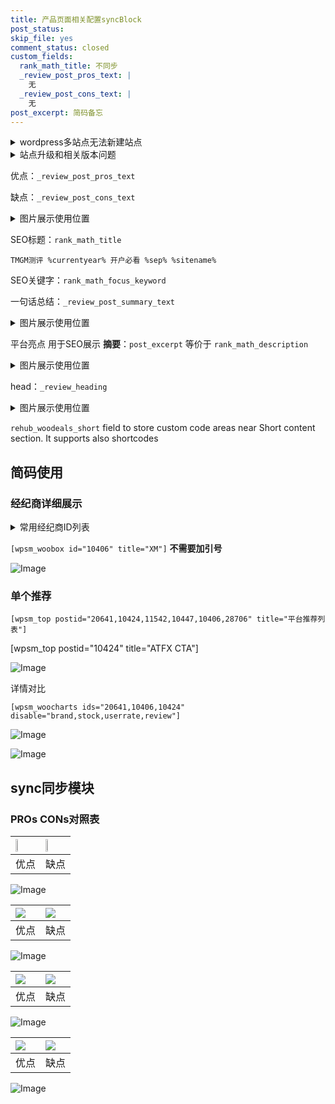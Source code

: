 ```yaml
---
title: 产品页面相关配置syncBlock
post_status: 
skip_file: yes
comment_status: closed
custom_fields:
  rank_math_title: 不同步
  _review_post_pros_text: |
    无
  _review_post_cons_text: |
    无
post_excerpt: 简码备忘
---
```

<details><summary>wordpress多站点无法新建站点</summary>

<li>和报错需要清理cookies一样的原因</li>
<li>wp-config.php里面<code>define( 'SUBDOMAIN_INSTALL', false );//子域名安装</code></li>
<li>新建子站点是用<code>define( 'SUBDOMAIN_INSTALL', true);//子域名安装</code> 完成以后，改成<code>false</code></li>
</details>

<details><summary>站点升级和相关版本问题</summary>

<p>wordpress：5.9.9
woocommerce：7.5.1
出现问题的地方：主题选项里面>><strong>Product layout >>compact style</strong></p>
<p>如何出现没有用过的字段 导致无法保存。先导出配置 然后进行修改，后面再次恢复即可。</p>
<p>出现部分字段无法显示时，需要返回默认布局后，对产品进行保存就好了。</p>
<p></p>
</details>

优点：`_review_post_pros_text`

缺点：`_review_post_cons_text`

<details><summary>图片展示使用位置</summary>

<img src="https://prod-files-secure.s3.us-west-2.amazonaws.com/39ed1227-6d7d-4570-be36-9ccd4a2c4241/f51d3d83-55d4-4bdf-9604-f37ec77ab556/Untitled.png?X-Amz-Algorithm=AWS4-HMAC-SHA256&X-Amz-Content-Sha256=UNSIGNED-PAYLOAD&X-Amz-Credential=ASIAZI2LB4667IDQJX5K%2F20250512%2Fus-west-2%2Fs3%2Faws4_request&X-Amz-Date=20250512T105525Z&X-Amz-Expires=3600&X-Amz-Security-Token=IQoJb3JpZ2luX2VjECsaCXVzLXdlc3QtMiJGMEQCIHmZpFZGcCdksJ%2FvQgFyrWJW0cbi8HQxX4q8b85Ome4JAiBdCeuG4H7VKeXhulOa9AC2Xeouqcu9oyVqhJnGVnW4RyqIBAjU%2F%2F%2F%2F%2F%2F%2F%2F%2F%2F8BEAAaDDYzNzQyMzE4MzgwNSIMtHksmC75Ch2rknNJKtwDFb6BTrZxxs7J7jpnZBpLmqvO2diazSgtw2Xe4uWWmOJV2eblPlPpcwZyuMz29QBYCR8GXWU2YHDtsm3USvWV9XQ2LtCqrqyAPQG6azpkSDreZKMU2NQArhtlX%2FdKY%2BiUyeIMfMV%2BJEfmc7eEYgKnHxkqADaRFDmPC%2BT5DGnpJ3zeg5Q%2BYa9mHmj0svEhzmDe6r2fzk%2Fp%2F3NyXu%2BjX6rAZBgW%2B%2FAYC4Zk%2FwcamTtOE8gluSefGcZ9GRz65%2BQxj%2BHbPlVkcFw2di8ESirzjBk3%2FbJ7sT28QVVvqYk59j8eclxbPP%2FVOdN3r0AjxkG4OCkfLOTEiZ6jTfuxaXHyzYU4L%2Ft8dWHK%2F4HUEgCaJAgtiRcdUFnqoq1rkyRFMq%2FlA11kTkXcM1055gaaNFvkNSxmInen4ZXuCMqEaLHKc9xb2VQcIbv8f0tCMZDcXIlXmDcVPkTnZwyWYYxHUZyrE3hftlRJYfutDcd8%2BtvymgZpBdhaWSpUbiA09StBgD%2FPdQHTupPAbFWvfb34jUdfWZ6i9doO9fHLgurC7tYULMds%2FYWwwAA%2FGlzGmQfKueEbo0IaCpRmtkyAcUJ4gqnphGIvQIDto7DGrVJA6mmbXYK2C71TjHqz6pQ1ZpxUAY8w5ZmHwQY6pgF2q1THNL8voAdkMh%2BzWj2Qj3Oajrs2W36PggCoGHdLm3CN8fHA3KFYvlY%2BJOuclnoDykZ0FQwd8fVp0wrY3OVacB%2F8qD5PRSaQ6DznNu%2BLVSAdgoyyn8eG07aOnewdnF%2F8hJLzbx%2B8WWWgdg%2F7ptWSTlSRobaZvapPaEI4uvH7DU4S5cG7Kmwma0oHD6lA40xfdeRVo3Pkcdprrn5F9LHGJdhCQ%2BZn&X-Amz-Signature=66cce6bccf38e9f9d206c3fba6d952be0fb8c8c1ebda13d050f9900fb7c4b240&X-Amz-SignedHeaders=host&x-id=GetObject" alt="Image">
</details>

SEO标题：`rank_math_title`

`TMGM测评 %currentyear% 开户必看 %sep% %sitename%`

SEO关键字：`rank_math_focus_keyword`

一句话总结：`_review_post_summary_text`

<details><summary>图片展示使用位置</summary>

<img src="https://prod-files-secure.s3.us-west-2.amazonaws.com/39ed1227-6d7d-4570-be36-9ccd4a2c4241/4b96a922-296c-4f4e-8630-d1c870cbce01/Untitled.png?X-Amz-Algorithm=AWS4-HMAC-SHA256&X-Amz-Content-Sha256=UNSIGNED-PAYLOAD&X-Amz-Credential=ASIAZI2LB466ZEHOFJPZ%2F20250512%2Fus-west-2%2Fs3%2Faws4_request&X-Amz-Date=20250512T105525Z&X-Amz-Expires=3600&X-Amz-Security-Token=IQoJb3JpZ2luX2VjECsaCXVzLXdlc3QtMiJGMEQCIHdE9dZFgBWF65n%2BaZYaEJDgopyzciiyPTyL%2BTpFWJ69AiBW2iFrS6Wb18vmu2t59Cmi7uzwupYihUO4cUG7At0LTiqIBAjU%2F%2F%2F%2F%2F%2F%2F%2F%2F%2F8BEAAaDDYzNzQyMzE4MzgwNSIM%2Fs2JtnvM5hcIi0YNKtwD7RjeBnGSppf0WNbB%2BgzZyGLvfrvBslsqo%2BgOO9yFFvKNVvmsfzT9R%2FeFcqfE%2FyOh%2BGNbG7rFVY5Jrwh4EoYiWJUOZ7t%2FdnAp5YDkqqlrCmekXjlmTDlLg4782%2Fv5J6qIU4vXvxEeLFIRhhMtnpwOWpbMqXasvveXAYR9uNEyLapnmThm0nTn1%2BeadT6EFgzn45%2FAEUpuTdSUxWI6QNFLVi%2BvBygcE%2BtYhkOmSNFnUsSoUze8yL4afvE8nApdnBmy8xKTDklDSXvb5LjBQt%2BLFPD%2BoGV%2F%2Fq7utAHQdMBk3P8k%2BriJlVyrs5DN8swnc3hmN4wT73%2BpMHZXdQBkcneE2klaDDJqFFXl1E4gOdEUaWYgX0aXl9h8Zf%2FesOxrg6U1rv8rpvUFaLsCsmsRL1URjLAH7W78%2F1OPSAfjZkWOKD4kJzpgWSVpErvqnlkUu%2FjlNOJzh4rzAOrpUEwPdtRXlTdXqFh54kdAY7S0xzSzk%2FBfLQh0pVLVATcul3cQ5ku8WPQQkaKIx3lrGKkb3yyAYVycdsOmfwvyqxWhAZ9BO7YSBrXxIWb3y9ZmHZWkSVxI864npkvfDVI7HTolPYLFsLPoEzzgEDBABXejJt6OnkrJiUiTzoRd%2FupDN0kwkJqHwQY6pgFew5asTVCXng3SwEn4ABu930HVTeJI1P%2FzIBEFeLtcM5aOJMVk6IF7p7r%2FcEwVN26GmpqBfkDzIGJgTS4uUe8PsQpX06gzLsyXAOAIrNgIbDDQWwoTtBRkz1GmMRmw1HNxQ53u1I456XwEWDn5KZ327Crq9Tbyc2DGfeATqtLpHiDg1fx5pcXVWyWEVEkqpPRmkWq4X4DdsG7h29nE2G237OAEZSy6&X-Amz-Signature=9085d279517ac7154d64d7a0e7be8d24f4c4dcd8da489906c0cd44b3473c6782&X-Amz-SignedHeaders=host&x-id=GetObject" alt="Image">
</details>

平台亮点 用于SEO展示 **摘要**：`post_excerpt`  等价于 `rank_math_description`

<details><summary>图片展示使用位置</summary>

<img src="https://prod-files-secure.s3.us-west-2.amazonaws.com/39ed1227-6d7d-4570-be36-9ccd4a2c4241/1ee11f63-b60a-4dfe-a7a7-d58ff23b5d88/Untitled.png?X-Amz-Algorithm=AWS4-HMAC-SHA256&X-Amz-Content-Sha256=UNSIGNED-PAYLOAD&X-Amz-Credential=ASIAZI2LB466ZLNRVURH%2F20250512%2Fus-west-2%2Fs3%2Faws4_request&X-Amz-Date=20250512T105526Z&X-Amz-Expires=3600&X-Amz-Security-Token=IQoJb3JpZ2luX2VjECsaCXVzLXdlc3QtMiJGMEQCIGOWA3Yyj3AIc7diVTIqT5FmaY2AGhJFOeei1ACTWJOoAiABMT7xw3KoVhSQh9ao%2FB5qbAUJZ29KH2vFQIPKse8qZyqIBAjU%2F%2F%2F%2F%2F%2F%2F%2F%2F%2F8BEAAaDDYzNzQyMzE4MzgwNSIMVHgPXgoFZXu59g1gKtwDhV66XeMQE1CXW5mBkuPvvJwFl5misAwqlCzrioBIP4pIpNGdpcr8kNSVi89I5RhTeFTolD2d457B59XcHTCWF2D%2FJU9CrZzbcXcBiq%2FVY4dJ7DnwacaSf9fygFsSYbELh%2BfDnQEXswjVAOcU2rG3QSzU8lfum3SrwRU5XrBdGYi1fF2crzPchcs%2Fr1U2QX3Erl8kUK2t8lkEiBihxQXcHPQL%2Fgxc3Yu7HcOXcJR6%2BkzsOtw6iMBNEyv%2BAFRFvfc43fhAoKvTo0sQKZtUrUOwEa6sTz5mS27uNFgACgUbbhjHuNOUGEoMsOJssAX0kKEJeak%2Bsmq9FpvcuAraHLtadtReTtI0nRLdoUBBUXBR2d%2F9fZ2dD%2BJISJdycgroyhsvynv3gW4vKlqjm4qCm3%2FJyZHaYMrk9DdxFbWQ7UC61Z6TGCpwMP7kmPDjCZbQUcH1WyE%2F5hAQG1YTQ3SRp38FqI0MHpUfuBYjJHH77BAUygAK%2Fnq%2BeNZEC2bMTCHj6PzyR13ThUDk2njFvJkMAjN%2F%2BT3C2HDtbc9bXaMtdsDVrUARMb7kaXysO%2BIpn2cqO73gXBxmcoRANyRPUWO9g5x8EDaUf1puiEelwOKbGh5gSFV08JKTn9DvJA2hGJYwj5qHwQY6pgHqIlPsl6WnvnBPe%2B22lb%2Fzgg7J2uJ37KCfas%2B%2FWSmNc3sieLxSzifScVJUcJ6T0iNPpbe9%2BX5CT73SQ4Nm23kmv9iwTobkaPQeWipX4bQJMNJ0QSdyWqwV0dEblpRhUp%2BixipSRGndgN0YtdfCPxrieBDextDy5pUOeQ8LPQ%2FsDp1Vv5C4KGNeN1ghVmsOp3pV%2BZL9VzUKotCRuGEwmZj1Nu1iJBF3&X-Amz-Signature=183ecc65653c6a5d41ea0c3bf404646b0376407445ddcb00de96437dca70ecc8&X-Amz-SignedHeaders=host&x-id=GetObject" alt="Image">
<img src="https://prod-files-secure.s3.us-west-2.amazonaws.com/39ed1227-6d7d-4570-be36-9ccd4a2c4241/ad4118b5-78d8-4fbe-801e-3b29b5d99c01/Untitled.png?X-Amz-Algorithm=AWS4-HMAC-SHA256&X-Amz-Content-Sha256=UNSIGNED-PAYLOAD&X-Amz-Credential=ASIAZI2LB466ZLNRVURH%2F20250512%2Fus-west-2%2Fs3%2Faws4_request&X-Amz-Date=20250512T105526Z&X-Amz-Expires=3600&X-Amz-Security-Token=IQoJb3JpZ2luX2VjECsaCXVzLXdlc3QtMiJGMEQCIGOWA3Yyj3AIc7diVTIqT5FmaY2AGhJFOeei1ACTWJOoAiABMT7xw3KoVhSQh9ao%2FB5qbAUJZ29KH2vFQIPKse8qZyqIBAjU%2F%2F%2F%2F%2F%2F%2F%2F%2F%2F8BEAAaDDYzNzQyMzE4MzgwNSIMVHgPXgoFZXu59g1gKtwDhV66XeMQE1CXW5mBkuPvvJwFl5misAwqlCzrioBIP4pIpNGdpcr8kNSVi89I5RhTeFTolD2d457B59XcHTCWF2D%2FJU9CrZzbcXcBiq%2FVY4dJ7DnwacaSf9fygFsSYbELh%2BfDnQEXswjVAOcU2rG3QSzU8lfum3SrwRU5XrBdGYi1fF2crzPchcs%2Fr1U2QX3Erl8kUK2t8lkEiBihxQXcHPQL%2Fgxc3Yu7HcOXcJR6%2BkzsOtw6iMBNEyv%2BAFRFvfc43fhAoKvTo0sQKZtUrUOwEa6sTz5mS27uNFgACgUbbhjHuNOUGEoMsOJssAX0kKEJeak%2Bsmq9FpvcuAraHLtadtReTtI0nRLdoUBBUXBR2d%2F9fZ2dD%2BJISJdycgroyhsvynv3gW4vKlqjm4qCm3%2FJyZHaYMrk9DdxFbWQ7UC61Z6TGCpwMP7kmPDjCZbQUcH1WyE%2F5hAQG1YTQ3SRp38FqI0MHpUfuBYjJHH77BAUygAK%2Fnq%2BeNZEC2bMTCHj6PzyR13ThUDk2njFvJkMAjN%2F%2BT3C2HDtbc9bXaMtdsDVrUARMb7kaXysO%2BIpn2cqO73gXBxmcoRANyRPUWO9g5x8EDaUf1puiEelwOKbGh5gSFV08JKTn9DvJA2hGJYwj5qHwQY6pgHqIlPsl6WnvnBPe%2B22lb%2Fzgg7J2uJ37KCfas%2B%2FWSmNc3sieLxSzifScVJUcJ6T0iNPpbe9%2BX5CT73SQ4Nm23kmv9iwTobkaPQeWipX4bQJMNJ0QSdyWqwV0dEblpRhUp%2BixipSRGndgN0YtdfCPxrieBDextDy5pUOeQ8LPQ%2FsDp1Vv5C4KGNeN1ghVmsOp3pV%2BZL9VzUKotCRuGEwmZj1Nu1iJBF3&X-Amz-Signature=8dc14ba19ceb7eb65dbe38131b2a350216ff93232bdaabb1feeb3a1f36d72b14&X-Amz-SignedHeaders=host&x-id=GetObject" alt="Image">
<img src="https://prod-files-secure.s3.us-west-2.amazonaws.com/39ed1227-6d7d-4570-be36-9ccd4a2c4241/a38cf7c9-a79c-4b64-9e94-13589fe0758b/Untitled.png?X-Amz-Algorithm=AWS4-HMAC-SHA256&X-Amz-Content-Sha256=UNSIGNED-PAYLOAD&X-Amz-Credential=ASIAZI2LB466ZLNRVURH%2F20250512%2Fus-west-2%2Fs3%2Faws4_request&X-Amz-Date=20250512T105526Z&X-Amz-Expires=3600&X-Amz-Security-Token=IQoJb3JpZ2luX2VjECsaCXVzLXdlc3QtMiJGMEQCIGOWA3Yyj3AIc7diVTIqT5FmaY2AGhJFOeei1ACTWJOoAiABMT7xw3KoVhSQh9ao%2FB5qbAUJZ29KH2vFQIPKse8qZyqIBAjU%2F%2F%2F%2F%2F%2F%2F%2F%2F%2F8BEAAaDDYzNzQyMzE4MzgwNSIMVHgPXgoFZXu59g1gKtwDhV66XeMQE1CXW5mBkuPvvJwFl5misAwqlCzrioBIP4pIpNGdpcr8kNSVi89I5RhTeFTolD2d457B59XcHTCWF2D%2FJU9CrZzbcXcBiq%2FVY4dJ7DnwacaSf9fygFsSYbELh%2BfDnQEXswjVAOcU2rG3QSzU8lfum3SrwRU5XrBdGYi1fF2crzPchcs%2Fr1U2QX3Erl8kUK2t8lkEiBihxQXcHPQL%2Fgxc3Yu7HcOXcJR6%2BkzsOtw6iMBNEyv%2BAFRFvfc43fhAoKvTo0sQKZtUrUOwEa6sTz5mS27uNFgACgUbbhjHuNOUGEoMsOJssAX0kKEJeak%2Bsmq9FpvcuAraHLtadtReTtI0nRLdoUBBUXBR2d%2F9fZ2dD%2BJISJdycgroyhsvynv3gW4vKlqjm4qCm3%2FJyZHaYMrk9DdxFbWQ7UC61Z6TGCpwMP7kmPDjCZbQUcH1WyE%2F5hAQG1YTQ3SRp38FqI0MHpUfuBYjJHH77BAUygAK%2Fnq%2BeNZEC2bMTCHj6PzyR13ThUDk2njFvJkMAjN%2F%2BT3C2HDtbc9bXaMtdsDVrUARMb7kaXysO%2BIpn2cqO73gXBxmcoRANyRPUWO9g5x8EDaUf1puiEelwOKbGh5gSFV08JKTn9DvJA2hGJYwj5qHwQY6pgHqIlPsl6WnvnBPe%2B22lb%2Fzgg7J2uJ37KCfas%2B%2FWSmNc3sieLxSzifScVJUcJ6T0iNPpbe9%2BX5CT73SQ4Nm23kmv9iwTobkaPQeWipX4bQJMNJ0QSdyWqwV0dEblpRhUp%2BixipSRGndgN0YtdfCPxrieBDextDy5pUOeQ8LPQ%2FsDp1Vv5C4KGNeN1ghVmsOp3pV%2BZL9VzUKotCRuGEwmZj1Nu1iJBF3&X-Amz-Signature=e12c46a362600bab36251948b4d6b872ea5933cdd1f5848410103c79120bc071&X-Amz-SignedHeaders=host&x-id=GetObject" alt="Image">
<img src="https://prod-files-secure.s3.us-west-2.amazonaws.com/39ed1227-6d7d-4570-be36-9ccd4a2c4241/7da6fc1e-d2ac-42ae-8c75-cb5749aa18f6/Untitled.png?X-Amz-Algorithm=AWS4-HMAC-SHA256&X-Amz-Content-Sha256=UNSIGNED-PAYLOAD&X-Amz-Credential=ASIAZI2LB466ZLNRVURH%2F20250512%2Fus-west-2%2Fs3%2Faws4_request&X-Amz-Date=20250512T105526Z&X-Amz-Expires=3600&X-Amz-Security-Token=IQoJb3JpZ2luX2VjECsaCXVzLXdlc3QtMiJGMEQCIGOWA3Yyj3AIc7diVTIqT5FmaY2AGhJFOeei1ACTWJOoAiABMT7xw3KoVhSQh9ao%2FB5qbAUJZ29KH2vFQIPKse8qZyqIBAjU%2F%2F%2F%2F%2F%2F%2F%2F%2F%2F8BEAAaDDYzNzQyMzE4MzgwNSIMVHgPXgoFZXu59g1gKtwDhV66XeMQE1CXW5mBkuPvvJwFl5misAwqlCzrioBIP4pIpNGdpcr8kNSVi89I5RhTeFTolD2d457B59XcHTCWF2D%2FJU9CrZzbcXcBiq%2FVY4dJ7DnwacaSf9fygFsSYbELh%2BfDnQEXswjVAOcU2rG3QSzU8lfum3SrwRU5XrBdGYi1fF2crzPchcs%2Fr1U2QX3Erl8kUK2t8lkEiBihxQXcHPQL%2Fgxc3Yu7HcOXcJR6%2BkzsOtw6iMBNEyv%2BAFRFvfc43fhAoKvTo0sQKZtUrUOwEa6sTz5mS27uNFgACgUbbhjHuNOUGEoMsOJssAX0kKEJeak%2Bsmq9FpvcuAraHLtadtReTtI0nRLdoUBBUXBR2d%2F9fZ2dD%2BJISJdycgroyhsvynv3gW4vKlqjm4qCm3%2FJyZHaYMrk9DdxFbWQ7UC61Z6TGCpwMP7kmPDjCZbQUcH1WyE%2F5hAQG1YTQ3SRp38FqI0MHpUfuBYjJHH77BAUygAK%2Fnq%2BeNZEC2bMTCHj6PzyR13ThUDk2njFvJkMAjN%2F%2BT3C2HDtbc9bXaMtdsDVrUARMb7kaXysO%2BIpn2cqO73gXBxmcoRANyRPUWO9g5x8EDaUf1puiEelwOKbGh5gSFV08JKTn9DvJA2hGJYwj5qHwQY6pgHqIlPsl6WnvnBPe%2B22lb%2Fzgg7J2uJ37KCfas%2B%2FWSmNc3sieLxSzifScVJUcJ6T0iNPpbe9%2BX5CT73SQ4Nm23kmv9iwTobkaPQeWipX4bQJMNJ0QSdyWqwV0dEblpRhUp%2BixipSRGndgN0YtdfCPxrieBDextDy5pUOeQ8LPQ%2FsDp1Vv5C4KGNeN1ghVmsOp3pV%2BZL9VzUKotCRuGEwmZj1Nu1iJBF3&X-Amz-Signature=bd4b5327aed3662b9c0b4f7dd1c59f5dcefda9d1c7aea9bd2c046ae8dcba1c65&X-Amz-SignedHeaders=host&x-id=GetObject" alt="Image">
<img src="https://prod-files-secure.s3.us-west-2.amazonaws.com/39ed1227-6d7d-4570-be36-9ccd4a2c4241/7e97f40a-eaee-47f5-b2f9-475f96808fa7/Untitled.png?X-Amz-Algorithm=AWS4-HMAC-SHA256&X-Amz-Content-Sha256=UNSIGNED-PAYLOAD&X-Amz-Credential=ASIAZI2LB466ZLNRVURH%2F20250512%2Fus-west-2%2Fs3%2Faws4_request&X-Amz-Date=20250512T105526Z&X-Amz-Expires=3600&X-Amz-Security-Token=IQoJb3JpZ2luX2VjECsaCXVzLXdlc3QtMiJGMEQCIGOWA3Yyj3AIc7diVTIqT5FmaY2AGhJFOeei1ACTWJOoAiABMT7xw3KoVhSQh9ao%2FB5qbAUJZ29KH2vFQIPKse8qZyqIBAjU%2F%2F%2F%2F%2F%2F%2F%2F%2F%2F8BEAAaDDYzNzQyMzE4MzgwNSIMVHgPXgoFZXu59g1gKtwDhV66XeMQE1CXW5mBkuPvvJwFl5misAwqlCzrioBIP4pIpNGdpcr8kNSVi89I5RhTeFTolD2d457B59XcHTCWF2D%2FJU9CrZzbcXcBiq%2FVY4dJ7DnwacaSf9fygFsSYbELh%2BfDnQEXswjVAOcU2rG3QSzU8lfum3SrwRU5XrBdGYi1fF2crzPchcs%2Fr1U2QX3Erl8kUK2t8lkEiBihxQXcHPQL%2Fgxc3Yu7HcOXcJR6%2BkzsOtw6iMBNEyv%2BAFRFvfc43fhAoKvTo0sQKZtUrUOwEa6sTz5mS27uNFgACgUbbhjHuNOUGEoMsOJssAX0kKEJeak%2Bsmq9FpvcuAraHLtadtReTtI0nRLdoUBBUXBR2d%2F9fZ2dD%2BJISJdycgroyhsvynv3gW4vKlqjm4qCm3%2FJyZHaYMrk9DdxFbWQ7UC61Z6TGCpwMP7kmPDjCZbQUcH1WyE%2F5hAQG1YTQ3SRp38FqI0MHpUfuBYjJHH77BAUygAK%2Fnq%2BeNZEC2bMTCHj6PzyR13ThUDk2njFvJkMAjN%2F%2BT3C2HDtbc9bXaMtdsDVrUARMb7kaXysO%2BIpn2cqO73gXBxmcoRANyRPUWO9g5x8EDaUf1puiEelwOKbGh5gSFV08JKTn9DvJA2hGJYwj5qHwQY6pgHqIlPsl6WnvnBPe%2B22lb%2Fzgg7J2uJ37KCfas%2B%2FWSmNc3sieLxSzifScVJUcJ6T0iNPpbe9%2BX5CT73SQ4Nm23kmv9iwTobkaPQeWipX4bQJMNJ0QSdyWqwV0dEblpRhUp%2BixipSRGndgN0YtdfCPxrieBDextDy5pUOeQ8LPQ%2FsDp1Vv5C4KGNeN1ghVmsOp3pV%2BZL9VzUKotCRuGEwmZj1Nu1iJBF3&X-Amz-Signature=14888cff17022c9ed42484aaf936d0bf0fac4c969d26f52631c613f44f0b3d7e&X-Amz-SignedHeaders=host&x-id=GetObject" alt="Image">
</details>

head：`_review_heading`

<details><summary>图片展示使用位置</summary>

<img src="https://prod-files-secure.s3.us-west-2.amazonaws.com/39ed1227-6d7d-4570-be36-9ccd4a2c4241/3a4650ad-9887-415c-889a-edd51fa54f27/Untitled.png?X-Amz-Algorithm=AWS4-HMAC-SHA256&X-Amz-Content-Sha256=UNSIGNED-PAYLOAD&X-Amz-Credential=ASIAZI2LB4663SM7BM6Q%2F20250512%2Fus-west-2%2Fs3%2Faws4_request&X-Amz-Date=20250512T105526Z&X-Amz-Expires=3600&X-Amz-Security-Token=IQoJb3JpZ2luX2VjECsaCXVzLXdlc3QtMiJHMEUCIC0%2BgoW%2FwvVBrqvPvP5CG%2B55RQo1XmajF%2F1zaupugvBaAiEAkdq5Rm6c2lRfcmVHccNALEyPIzkR3YbRyy0B7l8oYccqiAQI1P%2F%2F%2F%2F%2F%2F%2F%2F%2F%2FARAAGgw2Mzc0MjMxODM4MDUiDFnawMOgoshJ9FdP0SrcAwwR2%2BKvCMQ78SaADGjSmz7O%2BhsOpX7rigPuWxx6zWzM96AN%2Bi1uzl3ckZD9QZBRwHhkvwsShal8yyZe2WUUXZfsOgyQS5ew0LweW0HvMqVJxSn%2BN8%2FMq8RI3SEz7Q6YfzB4R3CN5Xn0YYZcTkd%2BAfiRIslS0IXs6bSi3G2D9%2FhWm0zNJ9W1VM0B67t29jsopuCekRah%2BbA%2BWbg7sHYEC3p%2FPMXRnPS0jwXb4asxbKP27NmV%2F69fqinpWC%2B0PHrhgvdOOCyI5bAaV3T1Matq9Knx7K0Ri2Y4ELjUZfS1UJd%2Bz2GIC0vV9rF2InM5m7r4v2i9NVBlFjYHgJAc4DAYfn3rJ6SVp4qG2CCRJ3UyfpKkNDWMgKqhlV8WUvfx7nlmOYeJnIdOkXSCrr9NPwRs7MnP9ISeh8xkr4puHCxrTHVhCUV26yY2i0uKqCUKf86H4fVOOd6YdvVw8GjADfIlMGmFpuH5VApI%2FYQHhv5J9Q%2BSCcBBEmNqypGLyyq%2FXG%2Bi%2Bn9uVXlGHxeXxa%2F5rAqklWk4iPYY36XOQNm6HUm0LTBvqVnqhzjYFL5ztutolaFokKia6G5ndW%2F0ZFSoiAV1u5ZE5l3sghHv5OdlLgz8eJUJ93vGch9H5z8lWKb6MJ2ah8EGOqUBsQci4PSJDzfn5FgHNrKfGl7d5Czkrsi0z710V26RESdqZq4oIjikpY9uB%2BfmPAk%2BAMPgZucnKoe6RgZJhNgmR8Iple1Q%2B692%2FNaU3vTdG09jymD4sCKBMhGR1MbfQXtN%2FlP2hLhGKr02ZZyfdB%2B%2FPr3uIU9f%2B5NtfLO3BvTiFaVcBjhIAxMDk%2BpCYynTZE2pPg7Ni72qAStJZjEKm3vuATv2CiBF&X-Amz-Signature=db9491fb9a9ed76df89956d94317a648f37ce71bec3c4bd6f48f88389f7e9511&X-Amz-SignedHeaders=host&x-id=GetObject" alt="Image">
</details>

`rehub_woodeals_short`	field to store custom code areas near Short content section. It supports also shortcodes



## 简码使用

### 经纪商详细展示

<details><summary>常用经纪商ID列表</summary>

<pre><code class="php">嘉盛 ===> 20641  [wpsm_woobox id="20641" title="嘉盛"]
易信easymarkets ===> 11542  [wpsm_woobox id="11542" title="易信easymarkets"]
ATFX外汇 ===> 10424  [wpsm_woobox id="10424" title="ATFX"]
XM ===> 10406  [wpsm_woobox id="10406" title="XM"]
TMGM ===> 29622  [wpsm_woobox id="29622" title="TMGM"]
HYCM ===> 10447  [wpsm_woobox id="10447" title="HYCM"]
fpmarkets澳福外汇 ===> 20639  [wpsm_woobox id="20639" title="fpmarkets澳福外汇"]</code></pre>
</details>

`[wpsm_woobox id="10406" title="XM"]` **不需要加引号**

![Image](https://prod-files-secure.s3.us-west-2.amazonaws.com/39ed1227-6d7d-4570-be36-9ccd4a2c4241/4f898f9d-0fa7-4e43-acd3-ac6bc7be575a/Untitled.png?X-Amz-Algorithm=AWS4-HMAC-SHA256&X-Amz-Content-Sha256=UNSIGNED-PAYLOAD&X-Amz-Credential=ASIAZI2LB466V2CNM4OQ%2F20250512%2Fus-west-2%2Fs3%2Faws4_request&X-Amz-Date=20250512T105524Z&X-Amz-Expires=3600&X-Amz-Security-Token=IQoJb3JpZ2luX2VjECsaCXVzLXdlc3QtMiJHMEUCIQCp9njnF7HT0NgWE%2BsAiPSIHjeRr7rFJw8DNAEXAKNSRAIgMlsrtCbimQ06TeuVPrpLVgO%2FxFkf0Q%2BUQdN1IAaohb4qiAQI1P%2F%2F%2F%2F%2F%2F%2F%2F%2F%2FARAAGgw2Mzc0MjMxODM4MDUiDOJi0QGs8Z%2B%2B3P4MKircA4Rrl7pBDRcNsUpUAd9WTqxrO3uDUeUQ3Y4z5%2F34AzMCe8GmoOEIvqsT8HOJ0Lgj6xBUGz1Moe7sKYrs3HgMzE0%2B79d1fPHK3g%2F%2FQahtRQLOliEGJi7sol%2FH5rN85cToDOm6%2BwIBuRu5bBP%2FxT7ZoUxhf4XxQVEy4pBy0uSmuWuf4lrIz39Y2tVLOrnKVASV5OZc8Nf2eZrcTkiH3WZaDJ5WPTcITaEUHSp50qy%2Fsajljq0FQHYUe8PJGgQNty4Y%2F10rYzP1X6FiAPadqXbdnEgXGs1peIqZ5YBoUCARu4lq7BURm78oNQBoDMd2A6%2FpqrCb9OpARoCCjQA4%2BV7XdUtTgazuaXepK%2FDYl%2BS0J82wqSNvJZ%2F1CnbOsKpn42JprAmRQz%2Ba5%2FIzOFekjZdjNs9Enw4MSx2i65pUCeH%2BKBuT1yAST72mxuycZ6fC0kvSCaQ2gHBoRHmFv4XZ%2FXHMezelFQ939cdr8L%2FOb4sxHbQbrv5mdkGEeOZzqtDxt5OObwqzHB%2BLtiUGpBIYBlXeGmCYcoYvuuIP2%2BK4d3fA6yXrhdB3fV2auWDjtMYK%2BEG0l%2BVj%2Fx25MtYCMkiTtyfHSQRWZpVj49QxyQshsCxFFIy6NzyUy98IUaLFFwW0MKeah8EGOqUBsEPwYatL18qWCR9HqKFu%2BBYCSgMaD4E65%2FN5JJpOj2to%2F%2FzyKSdH6YQnnto2FMC7uHQdK8qlSCLyEmHxd3mBxkGWfxrP0BlaboWJUETd24tQkwKSzI17YSKLX2aXCwMndmkhMkmTikNCnfGLeB2fxAI9ofRx%2FWks6RpayCa1sArb2Cz6GOkK9PBaQWF1DpriVtylY0Qs2lhCiLqrLgaR4o1lAfy7&X-Amz-Signature=72e2812811767a9eab38b5f28863aa27911f21a05f52f7ff11fac65a67ca5d1e&X-Amz-SignedHeaders=host&x-id=GetObject)

### 单个推荐
`[wpsm_top postid="20641,10424,11542,10447,10406,28706" title="平台推荐列表"]`

[wpsm_top postid="10424" title="ATFX CTA"]

![Image](https://prod-files-secure.s3.us-west-2.amazonaws.com/39ed1227-6d7d-4570-be36-9ccd4a2c4241/5ac620dc-51a8-48b6-b55d-91f47299193c/Untitled.png?X-Amz-Algorithm=AWS4-HMAC-SHA256&X-Amz-Content-Sha256=UNSIGNED-PAYLOAD&X-Amz-Credential=ASIAZI2LB466V2CNM4OQ%2F20250512%2Fus-west-2%2Fs3%2Faws4_request&X-Amz-Date=20250512T105524Z&X-Amz-Expires=3600&X-Amz-Security-Token=IQoJb3JpZ2luX2VjECsaCXVzLXdlc3QtMiJHMEUCIQCp9njnF7HT0NgWE%2BsAiPSIHjeRr7rFJw8DNAEXAKNSRAIgMlsrtCbimQ06TeuVPrpLVgO%2FxFkf0Q%2BUQdN1IAaohb4qiAQI1P%2F%2F%2F%2F%2F%2F%2F%2F%2F%2FARAAGgw2Mzc0MjMxODM4MDUiDOJi0QGs8Z%2B%2B3P4MKircA4Rrl7pBDRcNsUpUAd9WTqxrO3uDUeUQ3Y4z5%2F34AzMCe8GmoOEIvqsT8HOJ0Lgj6xBUGz1Moe7sKYrs3HgMzE0%2B79d1fPHK3g%2F%2FQahtRQLOliEGJi7sol%2FH5rN85cToDOm6%2BwIBuRu5bBP%2FxT7ZoUxhf4XxQVEy4pBy0uSmuWuf4lrIz39Y2tVLOrnKVASV5OZc8Nf2eZrcTkiH3WZaDJ5WPTcITaEUHSp50qy%2Fsajljq0FQHYUe8PJGgQNty4Y%2F10rYzP1X6FiAPadqXbdnEgXGs1peIqZ5YBoUCARu4lq7BURm78oNQBoDMd2A6%2FpqrCb9OpARoCCjQA4%2BV7XdUtTgazuaXepK%2FDYl%2BS0J82wqSNvJZ%2F1CnbOsKpn42JprAmRQz%2Ba5%2FIzOFekjZdjNs9Enw4MSx2i65pUCeH%2BKBuT1yAST72mxuycZ6fC0kvSCaQ2gHBoRHmFv4XZ%2FXHMezelFQ939cdr8L%2FOb4sxHbQbrv5mdkGEeOZzqtDxt5OObwqzHB%2BLtiUGpBIYBlXeGmCYcoYvuuIP2%2BK4d3fA6yXrhdB3fV2auWDjtMYK%2BEG0l%2BVj%2Fx25MtYCMkiTtyfHSQRWZpVj49QxyQshsCxFFIy6NzyUy98IUaLFFwW0MKeah8EGOqUBsEPwYatL18qWCR9HqKFu%2BBYCSgMaD4E65%2FN5JJpOj2to%2F%2FzyKSdH6YQnnto2FMC7uHQdK8qlSCLyEmHxd3mBxkGWfxrP0BlaboWJUETd24tQkwKSzI17YSKLX2aXCwMndmkhMkmTikNCnfGLeB2fxAI9ofRx%2FWks6RpayCa1sArb2Cz6GOkK9PBaQWF1DpriVtylY0Qs2lhCiLqrLgaR4o1lAfy7&X-Amz-Signature=06b0a035e219d01737c10a4de1dcffbed8af87c161cea45aa078d3524728d73d&X-Amz-SignedHeaders=host&x-id=GetObject)

详情对比

`[wpsm_woocharts ids="20641,10406,10424" disable="brand,stock,userrate,review"]`

![Image](https://prod-files-secure.s3.us-west-2.amazonaws.com/39ed1227-6d7d-4570-be36-9ccd4a2c4241/bf3ba45f-b9f3-4295-8aef-b4a495fd25f4/Untitled.png?X-Amz-Algorithm=AWS4-HMAC-SHA256&X-Amz-Content-Sha256=UNSIGNED-PAYLOAD&X-Amz-Credential=ASIAZI2LB466V2CNM4OQ%2F20250512%2Fus-west-2%2Fs3%2Faws4_request&X-Amz-Date=20250512T105524Z&X-Amz-Expires=3600&X-Amz-Security-Token=IQoJb3JpZ2luX2VjECsaCXVzLXdlc3QtMiJHMEUCIQCp9njnF7HT0NgWE%2BsAiPSIHjeRr7rFJw8DNAEXAKNSRAIgMlsrtCbimQ06TeuVPrpLVgO%2FxFkf0Q%2BUQdN1IAaohb4qiAQI1P%2F%2F%2F%2F%2F%2F%2F%2F%2F%2FARAAGgw2Mzc0MjMxODM4MDUiDOJi0QGs8Z%2B%2B3P4MKircA4Rrl7pBDRcNsUpUAd9WTqxrO3uDUeUQ3Y4z5%2F34AzMCe8GmoOEIvqsT8HOJ0Lgj6xBUGz1Moe7sKYrs3HgMzE0%2B79d1fPHK3g%2F%2FQahtRQLOliEGJi7sol%2FH5rN85cToDOm6%2BwIBuRu5bBP%2FxT7ZoUxhf4XxQVEy4pBy0uSmuWuf4lrIz39Y2tVLOrnKVASV5OZc8Nf2eZrcTkiH3WZaDJ5WPTcITaEUHSp50qy%2Fsajljq0FQHYUe8PJGgQNty4Y%2F10rYzP1X6FiAPadqXbdnEgXGs1peIqZ5YBoUCARu4lq7BURm78oNQBoDMd2A6%2FpqrCb9OpARoCCjQA4%2BV7XdUtTgazuaXepK%2FDYl%2BS0J82wqSNvJZ%2F1CnbOsKpn42JprAmRQz%2Ba5%2FIzOFekjZdjNs9Enw4MSx2i65pUCeH%2BKBuT1yAST72mxuycZ6fC0kvSCaQ2gHBoRHmFv4XZ%2FXHMezelFQ939cdr8L%2FOb4sxHbQbrv5mdkGEeOZzqtDxt5OObwqzHB%2BLtiUGpBIYBlXeGmCYcoYvuuIP2%2BK4d3fA6yXrhdB3fV2auWDjtMYK%2BEG0l%2BVj%2Fx25MtYCMkiTtyfHSQRWZpVj49QxyQshsCxFFIy6NzyUy98IUaLFFwW0MKeah8EGOqUBsEPwYatL18qWCR9HqKFu%2BBYCSgMaD4E65%2FN5JJpOj2to%2F%2FzyKSdH6YQnnto2FMC7uHQdK8qlSCLyEmHxd3mBxkGWfxrP0BlaboWJUETd24tQkwKSzI17YSKLX2aXCwMndmkhMkmTikNCnfGLeB2fxAI9ofRx%2FWks6RpayCa1sArb2Cz6GOkK9PBaQWF1DpriVtylY0Qs2lhCiLqrLgaR4o1lAfy7&X-Amz-Signature=5bd0f11198b735f7ae7ef0c6337bd1655c97d43cba6a42bc98ddcb66bc37feb3&X-Amz-SignedHeaders=host&x-id=GetObject)

![Image](https://prod-files-secure.s3.us-west-2.amazonaws.com/39ed1227-6d7d-4570-be36-9ccd4a2c4241/30bc56ef-f383-4b48-9768-2ebc9e436ec0/Untitled.png?X-Amz-Algorithm=AWS4-HMAC-SHA256&X-Amz-Content-Sha256=UNSIGNED-PAYLOAD&X-Amz-Credential=ASIAZI2LB466V2CNM4OQ%2F20250512%2Fus-west-2%2Fs3%2Faws4_request&X-Amz-Date=20250512T105524Z&X-Amz-Expires=3600&X-Amz-Security-Token=IQoJb3JpZ2luX2VjECsaCXVzLXdlc3QtMiJHMEUCIQCp9njnF7HT0NgWE%2BsAiPSIHjeRr7rFJw8DNAEXAKNSRAIgMlsrtCbimQ06TeuVPrpLVgO%2FxFkf0Q%2BUQdN1IAaohb4qiAQI1P%2F%2F%2F%2F%2F%2F%2F%2F%2F%2FARAAGgw2Mzc0MjMxODM4MDUiDOJi0QGs8Z%2B%2B3P4MKircA4Rrl7pBDRcNsUpUAd9WTqxrO3uDUeUQ3Y4z5%2F34AzMCe8GmoOEIvqsT8HOJ0Lgj6xBUGz1Moe7sKYrs3HgMzE0%2B79d1fPHK3g%2F%2FQahtRQLOliEGJi7sol%2FH5rN85cToDOm6%2BwIBuRu5bBP%2FxT7ZoUxhf4XxQVEy4pBy0uSmuWuf4lrIz39Y2tVLOrnKVASV5OZc8Nf2eZrcTkiH3WZaDJ5WPTcITaEUHSp50qy%2Fsajljq0FQHYUe8PJGgQNty4Y%2F10rYzP1X6FiAPadqXbdnEgXGs1peIqZ5YBoUCARu4lq7BURm78oNQBoDMd2A6%2FpqrCb9OpARoCCjQA4%2BV7XdUtTgazuaXepK%2FDYl%2BS0J82wqSNvJZ%2F1CnbOsKpn42JprAmRQz%2Ba5%2FIzOFekjZdjNs9Enw4MSx2i65pUCeH%2BKBuT1yAST72mxuycZ6fC0kvSCaQ2gHBoRHmFv4XZ%2FXHMezelFQ939cdr8L%2FOb4sxHbQbrv5mdkGEeOZzqtDxt5OObwqzHB%2BLtiUGpBIYBlXeGmCYcoYvuuIP2%2BK4d3fA6yXrhdB3fV2auWDjtMYK%2BEG0l%2BVj%2Fx25MtYCMkiTtyfHSQRWZpVj49QxyQshsCxFFIy6NzyUy98IUaLFFwW0MKeah8EGOqUBsEPwYatL18qWCR9HqKFu%2BBYCSgMaD4E65%2FN5JJpOj2to%2F%2FzyKSdH6YQnnto2FMC7uHQdK8qlSCLyEmHxd3mBxkGWfxrP0BlaboWJUETd24tQkwKSzI17YSKLX2aXCwMndmkhMkmTikNCnfGLeB2fxAI9ofRx%2FWks6RpayCa1sArb2Cz6GOkK9PBaQWF1DpriVtylY0Qs2lhCiLqrLgaR4o1lAfy7&X-Amz-Signature=bd977f78d24378f3a03fdb63e9cc0af68eb88b564e6ec2edeaf502ed70db609c&X-Amz-SignedHeaders=host&x-id=GetObject)

## sync同步模块

### PROs CONs对照表

| <img src="https://cdn.ifttt.fun/gh/jarlin8/OSS@main/icons/customize/pros.svg" height="auto" width="37.3%"> | <img src="https://cdn.ifttt.fun/gh/jarlin8/OSS@main/icons/customize/cons.svg" height="auto" width="28.8%"> |
| :--- | :--- |
| 优点 | 缺点 |

![Image](https://prod-files-secure.s3.us-west-2.amazonaws.com/39ed1227-6d7d-4570-be36-9ccd4a2c4241/8742b755-dfb5-4004-9a5f-d6e561664bd8/Untitled.png?X-Amz-Algorithm=AWS4-HMAC-SHA256&X-Amz-Content-Sha256=UNSIGNED-PAYLOAD&X-Amz-Credential=ASIAZI2LB466V2CNM4OQ%2F20250512%2Fus-west-2%2Fs3%2Faws4_request&X-Amz-Date=20250512T105524Z&X-Amz-Expires=3600&X-Amz-Security-Token=IQoJb3JpZ2luX2VjECsaCXVzLXdlc3QtMiJHMEUCIQCp9njnF7HT0NgWE%2BsAiPSIHjeRr7rFJw8DNAEXAKNSRAIgMlsrtCbimQ06TeuVPrpLVgO%2FxFkf0Q%2BUQdN1IAaohb4qiAQI1P%2F%2F%2F%2F%2F%2F%2F%2F%2F%2FARAAGgw2Mzc0MjMxODM4MDUiDOJi0QGs8Z%2B%2B3P4MKircA4Rrl7pBDRcNsUpUAd9WTqxrO3uDUeUQ3Y4z5%2F34AzMCe8GmoOEIvqsT8HOJ0Lgj6xBUGz1Moe7sKYrs3HgMzE0%2B79d1fPHK3g%2F%2FQahtRQLOliEGJi7sol%2FH5rN85cToDOm6%2BwIBuRu5bBP%2FxT7ZoUxhf4XxQVEy4pBy0uSmuWuf4lrIz39Y2tVLOrnKVASV5OZc8Nf2eZrcTkiH3WZaDJ5WPTcITaEUHSp50qy%2Fsajljq0FQHYUe8PJGgQNty4Y%2F10rYzP1X6FiAPadqXbdnEgXGs1peIqZ5YBoUCARu4lq7BURm78oNQBoDMd2A6%2FpqrCb9OpARoCCjQA4%2BV7XdUtTgazuaXepK%2FDYl%2BS0J82wqSNvJZ%2F1CnbOsKpn42JprAmRQz%2Ba5%2FIzOFekjZdjNs9Enw4MSx2i65pUCeH%2BKBuT1yAST72mxuycZ6fC0kvSCaQ2gHBoRHmFv4XZ%2FXHMezelFQ939cdr8L%2FOb4sxHbQbrv5mdkGEeOZzqtDxt5OObwqzHB%2BLtiUGpBIYBlXeGmCYcoYvuuIP2%2BK4d3fA6yXrhdB3fV2auWDjtMYK%2BEG0l%2BVj%2Fx25MtYCMkiTtyfHSQRWZpVj49QxyQshsCxFFIy6NzyUy98IUaLFFwW0MKeah8EGOqUBsEPwYatL18qWCR9HqKFu%2BBYCSgMaD4E65%2FN5JJpOj2to%2F%2FzyKSdH6YQnnto2FMC7uHQdK8qlSCLyEmHxd3mBxkGWfxrP0BlaboWJUETd24tQkwKSzI17YSKLX2aXCwMndmkhMkmTikNCnfGLeB2fxAI9ofRx%2FWks6RpayCa1sArb2Cz6GOkK9PBaQWF1DpriVtylY0Qs2lhCiLqrLgaR4o1lAfy7&X-Amz-Signature=15bff8666ba17de0ed09f2bf8dd75cb6394490215531e3c2d93545524e3c3a32&X-Amz-SignedHeaders=host&x-id=GetObject)

| <img src="https://cdn.ifttt.fun/gh/jarlin8/OSS@main/icons/customize/pros1.svg" height="auto"> | <img src="https://cdn.ifttt.fun/gh/jarlin8/OSS@main/icons/customize/cons1.svg" height="auto"> |
| :--- | :--- |
| 优点 | 缺点 |

![Image](https://prod-files-secure.s3.us-west-2.amazonaws.com/39ed1227-6d7d-4570-be36-9ccd4a2c4241/806358f8-c9c4-4e17-bb35-c6c76a5397a5/Untitled.png?X-Amz-Algorithm=AWS4-HMAC-SHA256&X-Amz-Content-Sha256=UNSIGNED-PAYLOAD&X-Amz-Credential=ASIAZI2LB466V2CNM4OQ%2F20250512%2Fus-west-2%2Fs3%2Faws4_request&X-Amz-Date=20250512T105524Z&X-Amz-Expires=3600&X-Amz-Security-Token=IQoJb3JpZ2luX2VjECsaCXVzLXdlc3QtMiJHMEUCIQCp9njnF7HT0NgWE%2BsAiPSIHjeRr7rFJw8DNAEXAKNSRAIgMlsrtCbimQ06TeuVPrpLVgO%2FxFkf0Q%2BUQdN1IAaohb4qiAQI1P%2F%2F%2F%2F%2F%2F%2F%2F%2F%2FARAAGgw2Mzc0MjMxODM4MDUiDOJi0QGs8Z%2B%2B3P4MKircA4Rrl7pBDRcNsUpUAd9WTqxrO3uDUeUQ3Y4z5%2F34AzMCe8GmoOEIvqsT8HOJ0Lgj6xBUGz1Moe7sKYrs3HgMzE0%2B79d1fPHK3g%2F%2FQahtRQLOliEGJi7sol%2FH5rN85cToDOm6%2BwIBuRu5bBP%2FxT7ZoUxhf4XxQVEy4pBy0uSmuWuf4lrIz39Y2tVLOrnKVASV5OZc8Nf2eZrcTkiH3WZaDJ5WPTcITaEUHSp50qy%2Fsajljq0FQHYUe8PJGgQNty4Y%2F10rYzP1X6FiAPadqXbdnEgXGs1peIqZ5YBoUCARu4lq7BURm78oNQBoDMd2A6%2FpqrCb9OpARoCCjQA4%2BV7XdUtTgazuaXepK%2FDYl%2BS0J82wqSNvJZ%2F1CnbOsKpn42JprAmRQz%2Ba5%2FIzOFekjZdjNs9Enw4MSx2i65pUCeH%2BKBuT1yAST72mxuycZ6fC0kvSCaQ2gHBoRHmFv4XZ%2FXHMezelFQ939cdr8L%2FOb4sxHbQbrv5mdkGEeOZzqtDxt5OObwqzHB%2BLtiUGpBIYBlXeGmCYcoYvuuIP2%2BK4d3fA6yXrhdB3fV2auWDjtMYK%2BEG0l%2BVj%2Fx25MtYCMkiTtyfHSQRWZpVj49QxyQshsCxFFIy6NzyUy98IUaLFFwW0MKeah8EGOqUBsEPwYatL18qWCR9HqKFu%2BBYCSgMaD4E65%2FN5JJpOj2to%2F%2FzyKSdH6YQnnto2FMC7uHQdK8qlSCLyEmHxd3mBxkGWfxrP0BlaboWJUETd24tQkwKSzI17YSKLX2aXCwMndmkhMkmTikNCnfGLeB2fxAI9ofRx%2FWks6RpayCa1sArb2Cz6GOkK9PBaQWF1DpriVtylY0Qs2lhCiLqrLgaR4o1lAfy7&X-Amz-Signature=b89e268577e93fc1537ba2c4d10cab243fc95a9fca3bb08c9e796596584f712a&X-Amz-SignedHeaders=host&x-id=GetObject)

| <img src="https://cdn.ifttt.fun/gh/jarlin8/OSS@main/icons/customize/pros2.svg" height="auto"> | <img src="https://cdn.ifttt.fun/gh/jarlin8/OSS@main/icons/customize/cons2.svg" height="auto"> |
| :--- | :--- |
| 优点 | 缺点 |

![Image](https://prod-files-secure.s3.us-west-2.amazonaws.com/39ed1227-6d7d-4570-be36-9ccd4a2c4241/a9245ec9-70dd-4005-b534-0d54315fc5f3/Untitled.png?X-Amz-Algorithm=AWS4-HMAC-SHA256&X-Amz-Content-Sha256=UNSIGNED-PAYLOAD&X-Amz-Credential=ASIAZI2LB466V2CNM4OQ%2F20250512%2Fus-west-2%2Fs3%2Faws4_request&X-Amz-Date=20250512T105524Z&X-Amz-Expires=3600&X-Amz-Security-Token=IQoJb3JpZ2luX2VjECsaCXVzLXdlc3QtMiJHMEUCIQCp9njnF7HT0NgWE%2BsAiPSIHjeRr7rFJw8DNAEXAKNSRAIgMlsrtCbimQ06TeuVPrpLVgO%2FxFkf0Q%2BUQdN1IAaohb4qiAQI1P%2F%2F%2F%2F%2F%2F%2F%2F%2F%2FARAAGgw2Mzc0MjMxODM4MDUiDOJi0QGs8Z%2B%2B3P4MKircA4Rrl7pBDRcNsUpUAd9WTqxrO3uDUeUQ3Y4z5%2F34AzMCe8GmoOEIvqsT8HOJ0Lgj6xBUGz1Moe7sKYrs3HgMzE0%2B79d1fPHK3g%2F%2FQahtRQLOliEGJi7sol%2FH5rN85cToDOm6%2BwIBuRu5bBP%2FxT7ZoUxhf4XxQVEy4pBy0uSmuWuf4lrIz39Y2tVLOrnKVASV5OZc8Nf2eZrcTkiH3WZaDJ5WPTcITaEUHSp50qy%2Fsajljq0FQHYUe8PJGgQNty4Y%2F10rYzP1X6FiAPadqXbdnEgXGs1peIqZ5YBoUCARu4lq7BURm78oNQBoDMd2A6%2FpqrCb9OpARoCCjQA4%2BV7XdUtTgazuaXepK%2FDYl%2BS0J82wqSNvJZ%2F1CnbOsKpn42JprAmRQz%2Ba5%2FIzOFekjZdjNs9Enw4MSx2i65pUCeH%2BKBuT1yAST72mxuycZ6fC0kvSCaQ2gHBoRHmFv4XZ%2FXHMezelFQ939cdr8L%2FOb4sxHbQbrv5mdkGEeOZzqtDxt5OObwqzHB%2BLtiUGpBIYBlXeGmCYcoYvuuIP2%2BK4d3fA6yXrhdB3fV2auWDjtMYK%2BEG0l%2BVj%2Fx25MtYCMkiTtyfHSQRWZpVj49QxyQshsCxFFIy6NzyUy98IUaLFFwW0MKeah8EGOqUBsEPwYatL18qWCR9HqKFu%2BBYCSgMaD4E65%2FN5JJpOj2to%2F%2FzyKSdH6YQnnto2FMC7uHQdK8qlSCLyEmHxd3mBxkGWfxrP0BlaboWJUETd24tQkwKSzI17YSKLX2aXCwMndmkhMkmTikNCnfGLeB2fxAI9ofRx%2FWks6RpayCa1sArb2Cz6GOkK9PBaQWF1DpriVtylY0Qs2lhCiLqrLgaR4o1lAfy7&X-Amz-Signature=d9b905fb5069d3ab58f1d857f2977246a968612ef0aa1bd2677e3fd105397cca&X-Amz-SignedHeaders=host&x-id=GetObject)

| <img src="https://cdn.ifttt.fun/gh/jarlin8/OSS@main/icons/customize/pros3.svg" height="auto"> | <img src="https://cdn.ifttt.fun/gh/jarlin8/OSS@main/icons/customize/cons3.svg" height="auto"> |
| :--- | :--- |
| 优点 | 缺点 |

![Image](https://prod-files-secure.s3.us-west-2.amazonaws.com/39ed1227-6d7d-4570-be36-9ccd4a2c4241/e1e580a2-2e5c-4780-9ff4-19c318fc2284/Untitled.png?X-Amz-Algorithm=AWS4-HMAC-SHA256&X-Amz-Content-Sha256=UNSIGNED-PAYLOAD&X-Amz-Credential=ASIAZI2LB466V2CNM4OQ%2F20250512%2Fus-west-2%2Fs3%2Faws4_request&X-Amz-Date=20250512T105524Z&X-Amz-Expires=3600&X-Amz-Security-Token=IQoJb3JpZ2luX2VjECsaCXVzLXdlc3QtMiJHMEUCIQCp9njnF7HT0NgWE%2BsAiPSIHjeRr7rFJw8DNAEXAKNSRAIgMlsrtCbimQ06TeuVPrpLVgO%2FxFkf0Q%2BUQdN1IAaohb4qiAQI1P%2F%2F%2F%2F%2F%2F%2F%2F%2F%2FARAAGgw2Mzc0MjMxODM4MDUiDOJi0QGs8Z%2B%2B3P4MKircA4Rrl7pBDRcNsUpUAd9WTqxrO3uDUeUQ3Y4z5%2F34AzMCe8GmoOEIvqsT8HOJ0Lgj6xBUGz1Moe7sKYrs3HgMzE0%2B79d1fPHK3g%2F%2FQahtRQLOliEGJi7sol%2FH5rN85cToDOm6%2BwIBuRu5bBP%2FxT7ZoUxhf4XxQVEy4pBy0uSmuWuf4lrIz39Y2tVLOrnKVASV5OZc8Nf2eZrcTkiH3WZaDJ5WPTcITaEUHSp50qy%2Fsajljq0FQHYUe8PJGgQNty4Y%2F10rYzP1X6FiAPadqXbdnEgXGs1peIqZ5YBoUCARu4lq7BURm78oNQBoDMd2A6%2FpqrCb9OpARoCCjQA4%2BV7XdUtTgazuaXepK%2FDYl%2BS0J82wqSNvJZ%2F1CnbOsKpn42JprAmRQz%2Ba5%2FIzOFekjZdjNs9Enw4MSx2i65pUCeH%2BKBuT1yAST72mxuycZ6fC0kvSCaQ2gHBoRHmFv4XZ%2FXHMezelFQ939cdr8L%2FOb4sxHbQbrv5mdkGEeOZzqtDxt5OObwqzHB%2BLtiUGpBIYBlXeGmCYcoYvuuIP2%2BK4d3fA6yXrhdB3fV2auWDjtMYK%2BEG0l%2BVj%2Fx25MtYCMkiTtyfHSQRWZpVj49QxyQshsCxFFIy6NzyUy98IUaLFFwW0MKeah8EGOqUBsEPwYatL18qWCR9HqKFu%2BBYCSgMaD4E65%2FN5JJpOj2to%2F%2FzyKSdH6YQnnto2FMC7uHQdK8qlSCLyEmHxd3mBxkGWfxrP0BlaboWJUETd24tQkwKSzI17YSKLX2aXCwMndmkhMkmTikNCnfGLeB2fxAI9ofRx%2FWks6RpayCa1sArb2Cz6GOkK9PBaQWF1DpriVtylY0Qs2lhCiLqrLgaR4o1lAfy7&X-Amz-Signature=72e8d4fd2197497b6ba795ec80910e434e6afa3c254a4c2d8b6b7952cae06ae3&X-Amz-SignedHeaders=host&x-id=GetObject)
